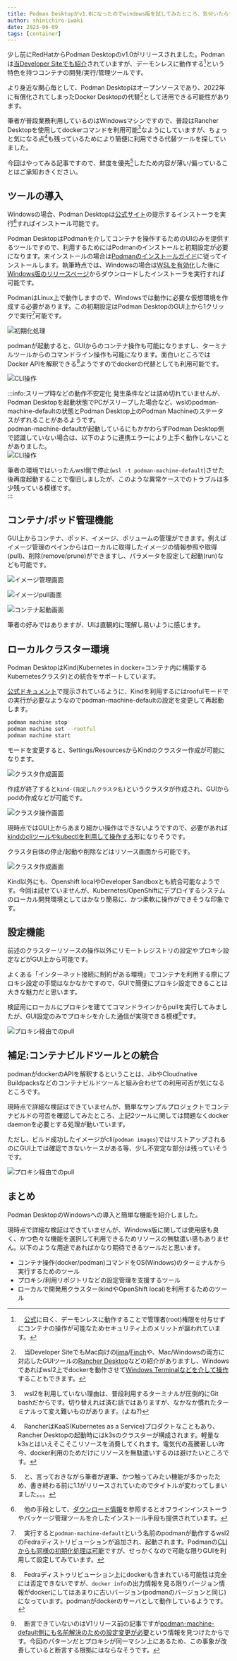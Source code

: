 ```yaml
---
title: Podman Desktopがv1.0になったのでwindows版を試してみたところ、気付いたらv1.1に上がるくらいに機能豊富だった話
author: shinichiro-iwaki
date: 2023-06-09
tags: [container]
---
```


少し前にRedHatからPodman Desktopのv1.0がリリースされました。Podmanは[当Developer Siteでも紹介](/blogs/2022/02/23/podman-machine/)されていますが、デーモンレスに動作する[^1]という特色を持つコンテナの開発/実行/管理ツールです。  

[^1]:　[公式](https://www.redhat.com/ja/topics/containers/what-is-podman)に曰く、デーモンレスに動作することで管理者(root)権限を付与せずにコンテナの操作が可能なためセキュリティ上のメリットが謳われています。  

より身近な関心毎として、Podman Desktopはオープンソースであり、2022年に有償化されてしまったDocker Desktopの代替[^2]として活用できる可能性があります。  

[^2]:　当Developer SiteでもMac向けの[lima](/blogs/2022/01/21/lima/)/[Finch](/blogs/2022/12/05/finch-intro/)や、Mac/Windowsの両方に対応したGUIツールの[Rancher Desktop](/blogs/2022/01/29/rancher-desktop/)などの紹介がありますし、Windowsであればwsl2上でdockerを動作させて[Windows Terminalなどを介して操作](https://learn.microsoft.com/ja-jp/windows/wsl/install)することもできます。  

筆者が普段業務利用しているのはWindowsマシンですので、普段はRancher Desktopを使用してdockerコマンドを利用可能[^3]なようにしていますが、ちょっと気になる点[^4]も残っているためにより簡便に利用できる代替ツールを探していました。  

[^3]:　wsl2を利用していない理由は、普段利用するターミナルが圧倒的にGit bashだからです。切り替えれば済む話ではありますが、なかなか慣れたターミナルって変え難いものがあります。(よね?)  

[^4]:　RancherはKaaS(Kubernetes as a Service)プロダクトなこともあり、Rancher Desktopの起動時にはk3sのクラスターが構成されます。軽量なk3sとはいえそこそこリソースを消費してくれます。電気代の高騰著しい昨今、docker利用のためだけにリソースを無駄遣いするのは避けたいところです。  

今回はやってみる記事ですので、鮮度を優先[^5]したため内容が薄い/偏っていることはご承知おきください。  

[^5]:　と、言っておきながら筆者が遅筆、かつ触ってみたい機能が多かったため、書き終わる前に1.1がリリースされていたのでタイトルが変わってしまいました。。。  

## ツールの導入

Windowsの場合、Podman Desktopは[公式サイト](https://podman-desktop.io/)の提示するインストーラを実行[^6]すればインストール可能です。  

[^6]:　他の手段として、[ダウンロード情報](https://podman-desktop.io/downloads)を参照するとオフラインインストーラやパッケージ管理ツールを介したインストール手段も提供されています。  

Podman DesktopはPodmanを介してコンテナを操作するためのUIのみを提供するツールですので、利用するためにはPodmanのインストールと初期設定が必要になります。未インストールの場合は[Podmanのインストールガイド](https://podman.io/docs/installation)に従ってインストールします。執筆時点では、Windowsの場合は[WSLを有効化](https://learn.microsoft.com/ja-jp/windows/wsl/install)した後に[Windows版のリリースページ](https://github.com/containers/podman/releases)からダウンロードしたインストーラを実行すれば可能です。  

PodmanはLinux上で動作しますので、Windowsでは動作に必要な仮想環境を作成する必要があります。この初期設定はPodman DesktopのGUI上から1クリックで実行[^7]可能です。  

[^7]:　実行すると`podman-machine-default`という名前のpodmanが動作するwsl2のFedraディストリビューションが追加され、起動されます。Podmanの[CLIからも同様の初期化処理は可能](https://github.com/containers/podman/blob/main/docs/tutorials/podman-for-windows.md#installing-podman)ですが、せっかくなので可能な限りGUIを利用して設定してみています。  

![初期化処理](/img/blogs/2023/0609-podman-initial-ui.jpg)  

podmanが起動すると、GUIからのコンテナ操作も可能になりますし、ターミナルツールからのコマンドライン操作も可能になります。面白いところではDocker APIを解釈できる[^8]ようですのでdockerの代替としても利用可能です。  

[^8]:　Fedraディストゥリビューション上にdockerも含まれている可能性は完全には否定できないですが、`docker info`の出力情報を見る限りバージョン情報がdockerにしてはあまりに古いバージョン(podmanのバージョンと同じ)になっています。podmanがdockerのサーバとして動作しているようです。  

![CLI操作](/img/blogs/2023/0609-podman-cli.jpg)  

:::info:スリープ時などの動作不安定化
発生条件などは詰め切れていませんが、Podman Desktopを起動状態でPCがスリープした場合など、wslのpodman-machine-defaultの状態とPodman Desktop上のPodman Machineのステータスがずれることがあるようです。  
podman-machine-defaultが起動しているにもかかわらずPodman Desktop側で認識していない場合は、以下のように連携エラーにより上手く動作しないことがありました。  
![CLI操作](/img/blogs/2023/0609-podman-error.jpg)  

筆者の環境ではいったんwsl側で停止(`wsl -t podman-machine-default`)させた後再度起動することで復旧しましたが、このような異常ケースでのトラブルは多少残っている模様です。  
:::

## コンテナ/ポッド管理機能

GUI上からコンテナ、ポッド、イメージ、ボリュームの管理ができます。例えばイメージ管理のペインからはローカルに取得したイメージの情報参照や取得(pull)、削除(remove/prune)ができますし、パラメータを設定して起動(run)なども可能です。  

![イメージ管理画面](/img/blogs/2023/0609-podman-images.jpg)  

![イメージpull画面](/img/blogs/2023/0609-podman-pull.jpg)  

![コンテナ起動画面](/img/blogs/2023/0609-podman-run.jpg)  

筆者の好みではありますが、UIは直観的に理解し易いように感じます。  

## ローカルクラスター環境

Podman DesktopはKind(Kubernetes in docker=コンテナ内に構築するKubernetesクラスタ)との統合をサポートしています。  

[公式ドキュメント](https://podman-desktop.io/docs/kubernetes/kind/configuring-podman-for-kind-on-windows)で提示されているように、Kindを利用するにはroofulモードでの実行が必要なようなのでpodman-machine-defaultの設定を変更して再起動します。  

```bash
podman machine stop
podman machine set --rootful
podman machine start
```

モードを変更すると、Settings/ResourcesからKindのクラスター作成が可能になります。  

![クラスタ作成画面](/img/blogs/2023/0609-podman-kind-cluster.jpg)  

作成が終了すると`kind-(指定したクラスタ名)`というクラスタが作成され、GUIからpodの作成などが可能です。  

![クラスタ操作画面](/img/blogs/2023/0609-podman-kind-pod.jpg)  

現時点ではGUI上からあまり細かい操作はできないようですので、必要があれば[kindのcliツールやkubectlを利用して操作する](https://kind.sigs.k8s.io/docs/user/quick-start/)形になりそうです。  

クラスタ自体の停止/起動や削除などはリソース画面から可能です。  

![クラスタ作成画面](/img/blogs/2023/0609-podman-kind-cluster-manage.jpg)  

Kind以外にも、Openshift localやDeveloper Sandboxとも統合可能なようです。今回は試せていませんが、Kubernetes/OpenShiftにデプロイするシステムのローカル開発環境としてはかなり簡易に、かつ柔軟に操作ができそうな印象です。  

## 設定機能

前述のクラスターリソースの操作以外にリモートレジストリの設定やプロキシ設定などがGUI上から可能です。  

よくある「インターネット接続に制約がある環境」でコンテナを利用する際にプロキシ設定の手間はなかなかですので、GUIで簡便にプロキシ設定できることは大きな魅力だと思います。  

検証用にローカルにプロキシを建ててコマンドラインからpullを実行してみましたが、GUI設定のみでプロキシを介した通信が実現できる模様[^9]です。  

[^9]:　断言できていないのはV1リリース前の記事ですが[podman-machine-default側にも名前解決のための設定変更が必要](https://future-architect.github.io/articles/20221227a/)という情報を見つけたからです。今回のパターンだとプロキシが同一マシン上にあるため、この事象が改善していると断言する根拠にはならなそうです。  

![プロキシ経由でのpull](/img/blogs/2023/0609-podman-proxy.jpg)  

## 補足:コンテナビルドツールとの統合

podmanがdockerのAPIを解釈するということは、JibやCloudnative Buildpacksなどのコンテナビルドツールと組み合わせての利用可否が気になるところです。  

現時点で詳細な検証はできていませんが、簡単なサンプルプロジェクトでコンテナビルドの可否を確認してみたところ、上記2ツールに関しては問題なくdocker daemonを必要とする処理が動いています。  

ただし、ビルド成功したイメージがcli(`podman images`)ではリストアップされるのにGUI上では確認できないケースがある等、少し不安定な部分は残っていそうです。  

![プロキシ経由でのpull](/img/blogs/2023/0609-podman-gui-cli-difference.jpg)  

## まとめ

Podman DesktopのWindowsへの導入と簡単な機能を紹介しました。  

現時点で詳細な検証はできていませんが、Windows版に関しては使用感も良く、かつ色々な機能を選択して利用できるためリソースの無駄遣い感もありません。以下のような用途であればかなり期待できるツールだと思います。  
 * コンテナ操作(docker/podman)コマンドをOS(Windows)のターミナルから実行するためのツール  
 * プロキシ/利用リポジトリなどの設定管理を支援するツール  
 * ローカルで開発用クラスター(kindやOpenShift local)を利用するためのツール  
